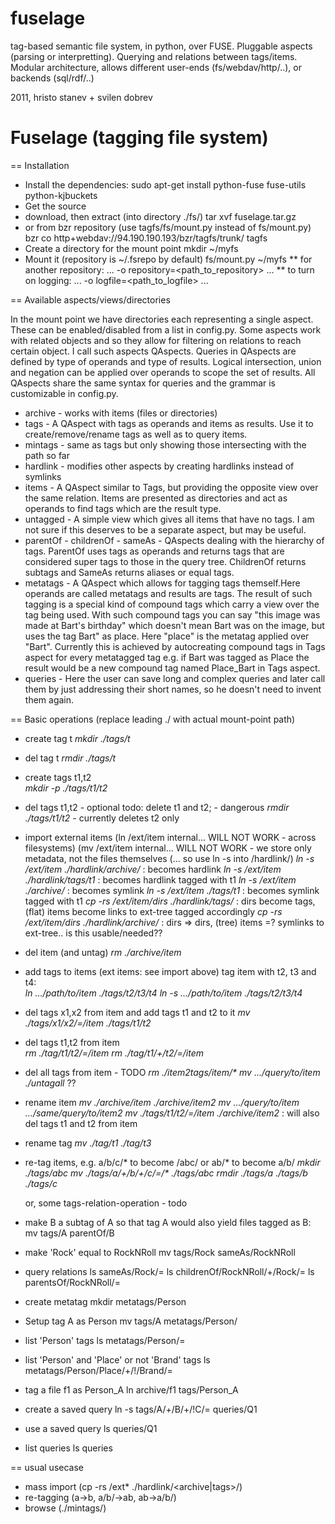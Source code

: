 fuselage
========

tag-based semantic file system, in python, over FUSE. Pluggable aspects (parsing or interpretting). Querying and relations between tags/items. Modular architecture, allows different user-ends (fs/webdav/http/..), or backends (sql/rdf/..)

2011, hristo stanev + svilen dobrev


Fuselage (tagging file system)
==============================

== Installation

* Install the dependencies:
  sudo apt-get install python-fuse fuse-utils python-kjbuckets
* Get the source
 * download, then extract (into directory ./fs/)
    tar xvf fuselage.tar.gz
 * or from bzr repository (use tagfs/fs/mount.py instead of fs/mount.py) 
    bzr co http+webdav://94.190.190.193/bzr/tagfs/trunk/ tagfs
* Create a directory for the mount point
  mkdir ~/myfs
* Mount it (repository is ~/.fsrepo by default)
  fs/mount.py ~/myfs
** for another repository:
   ... -o repository=<path_to_repository> ...
** to turn on logging:
   ... -o logfile=<path_to_logfile> ...


== Available aspects/views/directories

In the mount point we have directories each representing a single
aspect. These can be enabled/disabled from a list in config.py. Some
aspects work with related objects and so they allow for filtering
on relations to reach certain object. I call such aspects QAspects.
Queries in QAspects are defined by type of operands and type of
results. Logical intersection, union and negation can
be applied over operands to scope the set of results. All QAspects
share the same syntax for queries and the grammar is customizable in
config.py.

* archive - works with items (files or directories)
* tags -  A QAspect with tags as operands and items as results. Use it to create/remove/rename tags as well as to query items.
* mintags - same as tags but only showing those intersecting with the path so far
* hardlink - modifies other aspects by creating hardlinks instead of symlinks
* items - A QAspect similar to Tags, but providing the opposite view over the same relation. Items are presented as directories and act as operands to find tags which are the result type.
* untagged - A simple view which gives all items that have no tags. I am not sure if this deserves to be a separate aspect, but may be useful.
* parentOf - childrenOf - sameAs - QAspects dealing with the hierarchy of tags. ParentOf uses tags as operands and returns tags that are considered super tags to those in the query tree. ChildrenOf returns subtags and SameAs returns aliases or equal tags.
* metatags - A QAspect which allows for tagging tags themself.Here operands are called metatags and results are tags. The result of such tagging is a special kind of compound tags which carry a view over the tag being used. With such compound tags you can say "this image was made at Bart's birthday" which doesn't mean Bart was on the image, but uses the tag Bart" as place. Here "place" is the metatag applied over "Bart". Currently this is achieved by autocreating compound tags in Tags aspect for every metatagged tag e.g. if Bart was tagged as Place the result would be a new compound tag named Place_Bart in Tags aspect.
* queries - Here the user can save long and complex queries and later call them by just addressing their short names, so he doesn't need to invent them again.


== Basic operations (replace leading ./ with actual mount-point path)

* create tag t
   _mkdir ./tags/t_

* del tag t
   _rmdir ./tags/t_

* create tags t1,t2  
   _mkdir -p ./tags/t1/t2_

* del tags t1,t2 - optional todo: delete t1 and t2; - dangerous
    _rmdir ./tags/t1/t2_ - currently deletes t2 only

* import external items
    (ln /ext/item internal...     WILL NOT WORK - across filesystems)
    (mv /ext/item internal...     WILL NOT WORK - we store only metadata, not the files themselves
    (... so use ln -s into /hardlink/)
    _ln -s /ext/item ./hardlink/archive/_       : becomes hardlink
    _ln -s /ext/item ./hardlink/tags/t1_        : becomes hardlink tagged with t1
    _ln -s /ext/item ./archive/_                : becomes symlink
    _ln -s /ext/item ./tags/t1_                 : becomes symlink tagged with t1
    _cp -rs /ext/item/dirs ./hardlink/tags/_    : dirs become tags, (flat) items become links to ext-tree tagged accordingly
    _cp -rs /ext/item/dirs ./hardlink/archive/_ : dirs => dirs, (tree) items =? symlinks to ext-tree.. is this usable/needed??

* del item (and untag)
    _rm ./archive/item_

* add tags to items
    (ext items: see import above)
    tag item with t2, t3 and t4:   
    _ln .../path/to/item ./tags/t2/t3/t4_ 
    _ln -s .../path/to/item ./tags/t2/t3/t4_  

* del tags x1,x2 from item and add tags t1 and t2 to it
    _mv ./tags/x1/x2/=/item ./tags/t1/t2_ 

* del tags t1,t2 from item   
    _rm ./tag/t1/t2/=/item_
    _rm ./tag/t1/+/t2/=/item_

* del all tags from item - TODO
    _rm ./item2tags/item/*_
    _mv .../query/to/item ./untagall_     ??

* rename item
    _mv ./archive/item ./archive/item2_
    _mv .../query/to/item .../same/query/to/item2_
    _mv ./tags/t1/t2/=/item ./archive/item2_  : will also del tags t1 and t2 from item

* rename tag
    _mv ./tag/t1 ./tag/t3_

* re-tag items, e.g. a/b/c/* to become /abc/ or ab/* to become a/b/
    _mkdir ./tags/abc_
    _mv ./tags/a/+/b/+/c/=/* ./tags/abc_
    _rmdir ./tags/a ./tags/b ./tags/c_

    or, some tags-relation-operation - todo


* make B a subtag of A so that tag A would also yield files tagged as B:
mv tags/A parentOf/B

* make 'Rock' equal to RockNRoll
mv tags/Rock sameAs/RockNRoll

* query relations 
ls sameAs/Rock/=
ls childrenOf/RockNRoll/+/Rock/=
ls parentsOf/RockNRoll/=

* create metatag
mkdir metatags/Person

* Setup tag A as Person
mv tags/A metatags/Person/

* list 'Person' tags
ls metatags/Person/=

* list 'Person' and 'Place' or not 'Brand' tags
ls metatags/Person/Place/+/!/Brand/=

* tag a file f1 as Person_A
ln archive/f1 tags/Person_A

* create a saved query
ln -s tags/A/+/B/+/!C/= queries/Q1

* use a saved query
ls queries/Q1

* list queries
ls queries


== usual usecase

* mass import (cp -rs /ext* ./hardlink/<archive|tags>/)
* re-tagging (a->b, a/b/->ab, ab->a/b/)
* browse (./mintags/)

